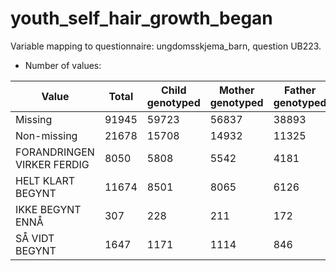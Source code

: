 # youth_self_hair_growth_began
Variable mapping to questionnaire: ungdomsskjema_barn, question UB223.
- Number of values:

| Value | Total | Child genotyped | Mother genotyped | Father genotyped |
| ----- | ----- | --------------- | ---------------- | ---------------- |
| Missing | 91945 | 59723 | 56837 | 38893 |
| Non-missing | 21678 | 15708 | 14932 | 11325 |
| FORANDRINGEN VIRKER FERDIG | 8050 | 5808 | 5542 |4181 |
| HELT KLART BEGYNT | 11674 | 8501 | 8065 |6126 |
| IKKE BEGYNT ENNÅ | 307 | 228 | 211 |172 |
| SÅ VIDT BEGYNT | 1647 | 1171 | 1114 |846 |



